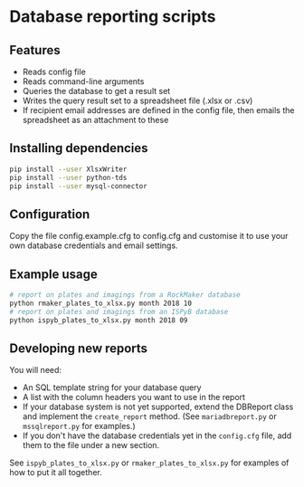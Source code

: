 # Database reporting scripts

## Features

- Reads config file
- Reads command-line arguments
- Queries the database to get a result set
- Writes the query result set to a spreadsheet file (.xlsx or .csv)
- If recipient email addresses are defined in the config file, then emails the spreadsheet as an attachment to these

## Installing dependencies

```bash
pip install --user XlsxWriter
pip install --user python-tds
pip install --user mysql-connector
```

## Configuration

Copy the file config.example.cfg to config.cfg and customise it to use your own database credentials and email settings.

## Example usage

```bash
# report on plates and imagings from a RockMaker database
python rmaker_plates_to_xlsx.py month 2018 10
# report on plates and imagings from an ISPyB database
python ispyb_plates_to_xlsx.py month 2018 09
```

## Developing new reports

You will need:
- An SQL template string for your database query
- A list with the column headers you want to use in the report
- If your database system is not yet supported, extend the DBReport class and implement the `create_report` method. (See `mariadbreport.py` or `mssqlreport.py` for examples.)
- If you don't have the database credentials yet in the `config.cfg` file, add them to the file under a new section.

See `ispyb_plates_to_xlsx.py` or `rmaker_plates_to_xlsx.py` for examples of how to put it all together.
